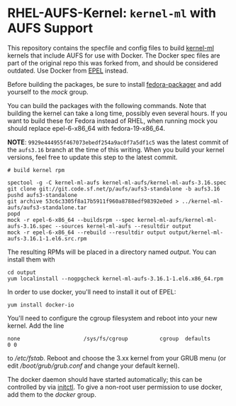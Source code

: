 RHEL-AUFS-Kernel: `kernel-ml` with AUFS Support
=============================================================================

This repository contains the specfile and config files to build [kernel-ml](http://elrepo.org/tiki/kernel-ml) kernels that include AUFS for use with Docker. The Docker spec files are part of the original repo this was forked from, and should be considered outdated. Use Docker from [EPEL](https://admin.fedoraproject.org/pkgdb/acls/name/docker-io) instead.

Before building the packages, be sure to install [fedora-packager](https://dl.fedoraproject.org/pub/epel/6/x86_64/repoview/fedora-packager.html) and add yourself to the _mock_ group.

You can build the packages with the following commands. Note that building the kernel can take a long time, possibly even several hours. If you want to build these for Fedora instead of RHEL, when running mock you should replace epel-6-x86\_64 with fedora-19-x86\_64. 

**NOTE**: `9929e444955f467073ebedf254a9ac0f7a5df1c5` was the latest commit of the `aufs3.16` branch at the time of this writing. When you build your kernel versions, feel free to update this step to the latest commit.

    # build kernel rpm
    
    spectool -g -C kernel-ml-aufs kernel-ml-aufs/kernel-ml-aufs-3.16.spec 
    git clone git://git.code.sf.net/p/aufs/aufs3-standalone -b aufs3.16
    pushd aufs3-standalone
    git archive 53c6c3305f8a17b5911f960a8788edf98392e0ed > ../kernel-ml-aufs/aufs3-standalone.tar
    popd
    mock -r epel-6-x86_64 --buildsrpm --spec kernel-ml-aufs/kernel-ml-aufs-3.16.spec --sources kernel-ml-aufs --resultdir output
    mock -r epel-6-x86_64 --rebuild --resultdir output output/kernel-ml-aufs-3.16.1-1.el6.src.rpm

The resulting RPMs will be placed in a directory named _output_. You can install them with

    cd output
    yum localinstall --nogpgcheck kernel-ml-aufs-3.16.1-1.el6.x86_64.rpm
In order to use docker, you'll need to install it out of EPEL:

    yum install docker-io
You'll need to configure the cgroup filesystem and reboot into your new kernel. Add the line

    none                    /sys/fs/cgroup          cgroup  defaults        0 0

to _/etc/fstab_. Reboot and choose the 3.xx kernel from your GRUB menu (or edit _/boot/grub/grub.conf_ and change your default kernel).

The docker daemon should have started automatically; this can be controlled by via [initctl](http://upstart.ubuntu.com/cookbook/#initctl). To give a non-root user permission to use docker, add them to the _docker_ group.
